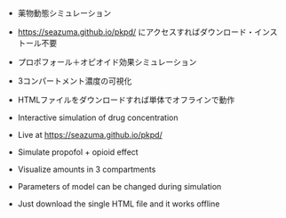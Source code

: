 * 薬物動態シミュレーション
* https://seazuma.github.io/pkpd/ にアクセスすればダウンロード・インストール不要
* プロポフォール＋オピオイド効果シミュレーション
* 3コンパートメント濃度の可視化
* HTMLファイルをダウンロードすれば単体でオフラインで動作

* Interactive simulation of drug concentration
* Live at https://seazuma.github.io/pkpd/
* Simulate propofol + opioid effect
* Visualize amounts in 3 compartments
* Parameters of model can be changed during simulation
* Just download the single HTML file and it works offline

